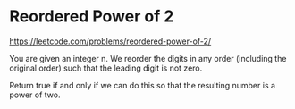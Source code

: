 # Reordered Power of 2

https://leetcode.com/problems/reordered-power-of-2/

You are given an integer n. We reorder the digits in any order (including the original order) such that the leading digit is not zero.

Return true if and only if we can do this so that the resulting number is a power of two.
